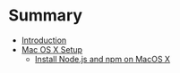 # Summary

* [Introduction](README.md)
* [Mac OS X Setup](Mac-OS-X-Setup.md)
    * [Install Node.js and npm on MacOS X](install-nodejs-and-npm-on-macos-x.md)

